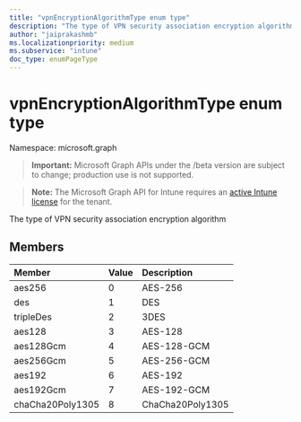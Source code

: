 ```yaml
---
title: "vpnEncryptionAlgorithmType enum type"
description: "The type of VPN security association encryption algorithm"
author: "jaiprakashmb"
ms.localizationpriority: medium
ms.subservice: "intune"
doc_type: enumPageType
---
```


# vpnEncryptionAlgorithmType enum type

Namespace: microsoft.graph

> **Important:** Microsoft Graph APIs under the /beta version are subject to change; production use is not supported.

> **Note:** The Microsoft Graph API for Intune requires an [active Intune license](https://go.microsoft.com/fwlink/?linkid=839381) for the tenant.

The type of VPN security association encryption algorithm

## Members
|Member|Value|Description|
|:---|:---|:---|
|aes256|0|AES-256|
|des|1|DES|
|tripleDes|2|3DES|
|aes128|3|AES-128|
|aes128Gcm|4|AES-128-GCM|
|aes256Gcm|5|AES-256-GCM|
|aes192|6|AES-192|
|aes192Gcm|7|AES-192-GCM|
|chaCha20Poly1305|8|ChaCha20Poly1305|
